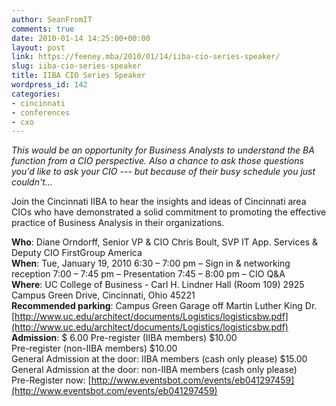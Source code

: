 ```yaml
---
author: SeanFromIT
comments: true
date: 2010-01-14 14:25:00+00:00
layout: post
link: https://feeney.mba/2010/01/14/iiba-cio-series-speaker/
slug: iiba-cio-series-speaker
title: IIBA CIO Series Speaker
wordpress_id: 142
categories:
- cincinnati
- conferences
- cxo
---
```


_This would be an opportunity for Business Analysts to understand the BA function from a CIO perspective. Also a chance to ask those questions you'd like to ask your CIO --- but because of their busy schedule you just couldn't..._  
  
Join the Cincinnati IIBA to hear the insights and ideas of Cincinnati area CIOs who have demonstrated a solid commitment to promoting the effective practice of Business Analysis in their organizations.  
  
**Who**:           Diane Orndorff, Senior VP & CIO Chris Boult, SVP IT App. Services & Deputy CIO FirstGroup America  
**When**:        Tue, January 19, 2010 6:30 – 7:00 pm – Sign in & networking reception 7:00 – 7:45 pm – Presentation 7:45 – 8:00 pm – CIO Q&A  
**Where**:     UC College of Business - Carl H. Lindner Hall (Room 109) 2925 Campus Green Drive, Cincinnati, Ohio 45221  
**Recommended parking**:  Campus Green Garage off Martin Luther King Dr. [http://www.uc.edu/architect/documents/Logistics/logisticsbw.pdf](http://www.uc.edu/architect/documents/Logistics/logisticsbw.pdf)  
**Admission**:  $ 6.00 Pre-register (IIBA members) $10.00  
Pre-register (non-IIBA members)   $10.00  
General Admission at the door: IIBA members (cash only please) $15.00  
General Admission at the door: non-IIBA members (cash only please)  
Pre-Register now:   [http://www.eventsbot.com/events/eb041297459](http://www.eventsbot.com/events/eb041297459)  

